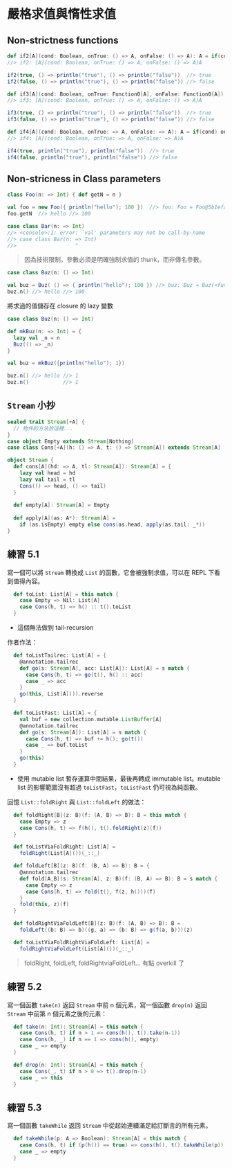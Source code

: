# 嚴格求值與惰性求值

## Non-strictness functions
```scala
def if2[A](cond: Boolean, onTrue: () => A, onFalse: () => A): A = if(cond) onTrue() else onFalse()
//> if2: [A](cond: Boolean, onTrue: () => A, onFalse: () => A)A

if2(true, () => println("true"), () => println("false"))  //> true
if2(false, () => println("true"), () => println("false")) //> false
```
```scala
def if3[A](cond: Boolean, onTrue: Function0[A], onFalse: Function0[A]): A = if(cond) onTrue() else onFalse()
//> if3: [A](cond: Boolean, onTrue: () => A, onFalse: () => A)A

if3(true, () => println("true"), () => println("false"))  //> true
if3(false, () => println("true"), () => println("false")) //> false
```
```scala
def if4[A](cond: Boolean, onTrue: => A, onFalse: => A): A = if(cond) onTrue else onFalse
//> if4: [A](cond: Boolean, onTrue: => A, onFalse: => A)A

if4(true, println("true"), println("false"))  //> true
if4(false, println("true"), println("false")) //> false
```

## Non-stricness in Class parameters
```scala
class Foo(n: => Int) { def getN = n }

val foo = new Foo({ println("hello"); 100 })  //> foo: Foo = Foo@5b1efaaf
foo.getN  //> hello //> 100
```
```scala
case class Bar(n: => Int)
//> <console>:1: error: `val' parameters may not be call-by-name
//> case class Bar(n: => Int)
//>                   ^
```
> 因為技術限制，參數必須是明確強制求值的 thunk，而非傳名參數。

```scala
case class Buz(n: () => Int)

val buz = Buz( () => { println("hello"); 100 }) //> buz: Buz = Buz(<function0>)
buz.n() //> hello //> 100
```

將求過的值儲存在 closure 的 lazy 變數
```scala
case class Buz(n: () => Int)

def mkBuz(n: => Int) = {
  lazy val _n = n
  Buz(() => _n)
}

val buz = mkBuz({println("hello"); 1})

buz.n() //> hello //> 1
buz.n()           //> 1
```

## `Stream` 小抄
```scala
sealed trait Stream[+A] {
  // 物件的方法放這裡...
}
case object Empty extends Stream[Nothing]
case class Cons[+A](h: () => A, t: () => Stream[A]) extends Stream[A]

object Stream {
  def cons[A](hd: => A, tl: Stream[A]): Stream[A] = {
    lazy val head = hd
    lazy val tail = tl
    Cons(() => head, () => tail)
  }
  
  def empty[A]: Stream[A] = Empty
  
  def apply[A](as: A*): Stream[A] =
    if (as.isEmpty) empty else cons(as.head, apply(as.tail: _*))
}
```

## 練習 5.1
寫一個可以將 `Stream` 轉換成 `List` 的函數，它會被強制求值，可以在 REPL 下看到值得內容。

```scala
  def toList: List[A] = this match {
    case Empty => Nil: List[A]
    case Cons(h, t) => h() :: t().toList
  }
```
- 這個無法做到 tail-recursion 

作者作法：
```scala
  def toListTailrec: List[A] = {
    @annotation.tailrec
    def go(s: Stream[A], acc: List[A]): List[A] = s match {
      case Cons(h, t) => go(t(), h() :: acc)
      case _ => acc
    }
    go(this, List[A]()).reverse
  }

  def toListFast: List[A] = {
    val buf = new collection.mutable.ListBuffer[A]
    @annotation.tailrec
    def go(s: Stream[A]): List[A] = s match {
      case Cons(h, t) => buf += h(); go(t())
      case _ => buf.toList
    }
    go(this)
  }
```
- 使用 mutable list 暫存運算中間結果，最後再轉成 immutable list。mutable list 的影響範圍沒有超過 `toListFast`，`toListFast` 仍可視為純函數。

回憶 `List::foldRight` 與 `List::foldLeft` 的做法：
```scala
  def foldRight[B](z: B)(f: (A, B) => B): B = this match {
    case Empty => z
    case Cons(h, t) => f(h(), t().foldRight(z)(f))
  }

  def toListViaFoldRight: List[A] =
    foldRight(List[A]())(_::_)

  def foldLeft[B](z: B)(f: (B, A) => B): B = {
    @annotation.tailrec
    def fold[A,B](s: Stream[A], z: B)(f: (B, A) => B): B = s match {
      case Empty => z
      case Cons(h, t) => fold(t(), f(z, h()))(f)
    }
    fold(this, z)(f)
  }

  def foldRightViaFoldLeft[B](z: B)(f: (A, B) => B): B =
    foldLeft((b: B) => b)((g, a) => (b: B) => g(f(a, b)))(z)

  def toListViaFoldRightViaFoldLeft: List[A] =
    foldRightViaFoldLeft(List[A]())(_::_)
```
> foldRight, foldLeft, foldRightviaFoldLeft... 有點 overkill 了

## 練習 5.2
寫一個函數 `take(n)` 返回 `Stream` 中前 n 個元素，寫一個函數 `drop(n)` 返回 `Stream` 中前第 n 個元素之後的元素：
```scala
  def take(n: Int): Stream[A] = this match {
    case Cons(h, t) if n > 1 => cons(h(), t().take(n-1))
    case Cons(h, _) if n == 1 => cons(h(), empty)
    case _ => empty
  }

  def drop(n: Int): Stream[A] = this match {
    case Cons(_, t) if n > 0 => t().drop(n-1)
    case _ => this
  }
```

## 練習 5.3
寫一個函數 `takeWhile` 返回 `Stream` 中從起始連續滿足給訂斷言的所有元素。
```scala
  def takeWhile(p: A => Boolean): Stream[A] = this match {
    case Cons(h, t) if (p(h()) == true) => cons(h(), t().takeWhile(p))
    case _ => empty
  }
```
